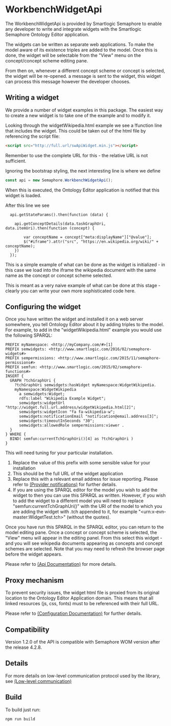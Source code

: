 # WorkbenchWidgetApi

The WorkbenchWidgetApi is provided by Smartlogic Semaphore to enable any developer to write and integrate widgets with
the Smartlogic Semaphore Ontology Editor application.

The widgets can be written as separate web applications. To make the model aware of its existence triples are added to the model. Once this is done, the widget will be selectable from the "View" menu on the concept/concept scheme editing pane.

From then on, whenever a different concept scheme or concept is selected, the widget will be re-opened. a message is sent to the widget, this widget can process this message however the developer chooses.

## Writing a widget

We provide a number of widget examples in this package. The easiest way to create a new widget is to take one of the example and to modify it.

Looking through the widgetWikipedia.html example we see a !function line that includes the widget. This could be taken out of the html file by referencing the script file:

```html
<script src="http://full.url/swApiWidget.min.js"></script>
```

Remember to use the complete URL for this - the relative URL is not sufficient.

Ignoring the bootstrap styling, the next interesting line is where we define

```javascript
const api = new Semaphore.WorkbenchWidgetApi();
```

When this is executed, the Ontology Editor application is notified that this widget is loaded.

After this line we see

      api.getStateParams().then(function (data) {

      	api.getConceptDetails(data.taskGraphUri, data.itemUri).then(function (concept) {

      		var conceptName = concept["meta:displayName"]["@value"];
      		$("#iframe").attr("src", "https://en.wikipedia.org/wiki/" + conceptName);
       	})
      });

This is a simple example of what can be done as the widget is initialized - in this case we load into the iframe the wikipedia document with the same name as the concept or concept scheme selected.

This is meant as a very naive example of what can be done at this stage - clearly you can write your own more sophisticated code here.

## Configuring the widget

Once you have written the widget and installed it on a web server somewhere, you tell Ontology Editor about it by adding triples to the model. For example, to add in the "widgetWikipedia.html" example you would use the following SPARQL:

    PREFIX myNamespace: <http://myCompany.com/#>[1]
    PREFIX semwidgets: <http://www.smartlogic.com/2016/02/semaphore-widgets#>
    PREFIX sempermissions: <http://www.smartlogic.com/2015/11/semaphore-permissions#>
    PREFIX semfun: <http://www.smartlogic.com/2015/02/semaphore-functions#>
    INSERT {
      GRAPH ?tchGraphUri {
        ?tchGraphUri semwidgets:hasWidget myNamespace:WidgetWikipedia.
        myNamespace:WidgetWikipedia
          a semwidgets:Widget;
          rdfs:label "Wikipedia Example Widget";
          semwidgets:widgetUrl "http://widget.full.url.address/widgetWikipedia.html[2]";
          semwidgets:widgetIcon "fa fa-wikipedia-w";
          semwidgets:notificationEmail "notification@email.address[3]";
          semwidgets:timeoutInSeconds "30";
          semwidgets:allowedRole sempermissions:viewer .
      }
    } WHERE {
      BIND( semfun:currentTchGraphUri()[4] as ?tchGraphUri )
    }

This will need tuning for your particular installation.

1. Replace the value of this prefix with some sensible value for your installation
2. This should be the full URL of the widget application
3. Replace this with a relevant email address for issue reporting. Please refer to [(Provider notifications)](doc/ProviderNotifications.md) for further details.
4. If you are using the SPARQL editor for the model you wish to add the widget to then you can use this SPARQL as written. However, if you wish to add the widget to a different model you will need to replace "semfun:currentTchGraphUri()" with the URI of the model to which you are adding the widget with .tch appended to it, for example "&lt;urn:x-evn-master:WidgetTest.tch&gt;" (without the quotes).

Once you have run this SPARQL in the SPARQL editor, you can return to the model editing pane. Once a concept or concept scheme is selected, the "View" menu will appear in the editing panel. From this select this widget - and you will see wikipedia documents appearing as concepts and concept schemes are selected. Note that you may need to refresh the browser page before the widget appears.

Please refer to [(Api Documentation)](doc/ApiDocumentation.md) for more details.

## Proxy mechanism

To prevent security issues, the widget html file is proxied from its original location to the Ontology Editor Application domain.
This means that all linked resources (js, css, fonts) must to be referenced with their full URL.

Please refer to [(Configuration Documentation)](doc/Configuration.md) for further details.

## Compatibility

Version 1.2.0 of the API is compatible with Semaphore WOM version after the release 4.2.8.

## Details

For more details on low-level communication protocol used by the library, see [(Low-level communication)](doc/Communication.md)

## Build

To build just run:

```
npm run build
```
